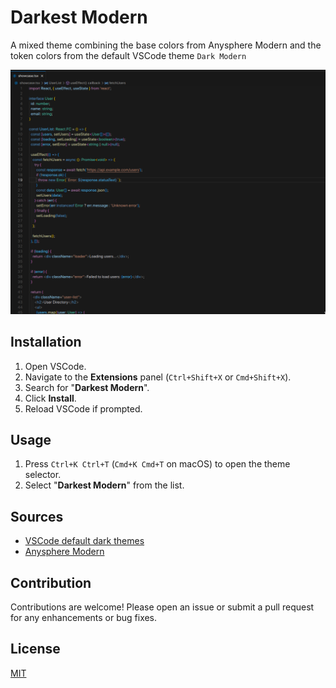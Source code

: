 # Darkest Modern

A mixed theme combining the base colors from Anysphere Modern and the token colors from the default VSCode theme `Dark Modern`


![Screenshot](./example/screenshot.png)

## Installation

1. Open VSCode.
2. Navigate to the **Extensions** panel (`Ctrl+Shift+X` or `Cmd+Shift+X`).
3. Search for "**Darkest Modern**".
4. Click **Install**.
5. Reload VSCode if prompted.

## Usage

1. Press `Ctrl+K Ctrl+T` (`Cmd+K Cmd+T` on macOS) to open the theme selector.
2. Select "**Darkest Modern**" from the list.


## Sources
- [VSCode default dark themes](https://github.com/microsoft/vscode/blob/main/extensions/theme-defaults/themes)
- [Anysphere Modern](https://github.com/GustavoPrietoP/anysphere-modern)

## Contribution

Contributions are welcome! Please open an issue or submit a pull request for any enhancements or bug fixes.

## License

[MIT](LICENSE)